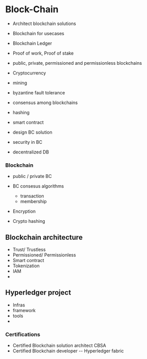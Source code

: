 # Block-Chain
- Architect blockchain solutions 
- Blockchain for usecases 
- Blockchain Ledger 

- Proof of work, Proof of stake
- public, private, permissioned and permissionless blockchains 

- Cryptocurrency
- mining 
- byzantine fault tolerance 
- consensus among blockchains
- hashing 

- smart contract 
- design BC solution 
- security in BC

- decentralized DB 


### Blockchain  
- public / private BC 
- BC consesus algorithms 
    - transaction 
    - membership 

- Encryption 
- Crypto hashing 

## Blockchain architecture 
- Trust/ Trustless
- Permissioned/ Permissionless 
- Smart contract 
- Tokenization 
- IAM
- 

## Hyperledger project 
- Infras
- framework
- tools 
- 


### Certifications 
- Certified Blockchain solution architect CBSA 
- Certified Blockchain developer -- Hyperledger fabric 
